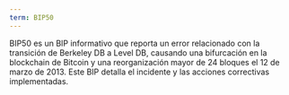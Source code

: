 ```yaml
---
term: BIP50
---
```


BIP50 es un BIP informativo que reporta un error relacionado con la transición de Berkeley DB a Level DB, causando una bifurcación en la blockchain de Bitcoin y una reorganización mayor de 24 bloques el 12 de marzo de 2013. Este BIP detalla el incidente y las acciones correctivas implementadas.